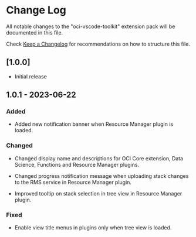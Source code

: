 # Change Log

All notable changes to the "oci-vscode-toolkit" extension pack will be documented in this file.

Check [Keep a Changelog](http://keepachangelog.com/) for recommendations on how to structure this file.

## [1.0.0]

- Initial release

## 1.0.1 - 2023-06-22

### Added


- Added new notification banner when Resource Manager plugin is loaded.

### Changed

- Changed display name and descriptions for OCI Core extension, Data Science, Functions and Resource Manager plugins.

- Changed progress notification message when uploading stack changes to the RMS service in Resource Manager plugin.

- Improved tooltip on stack selection in tree view in Resource Manager plugin.

### Fixed
- Enable view title menus in plugins only when tree view is loaded.
